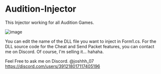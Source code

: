 # Audition-Injector

This Injector working for all Audition Games.



![image](https://github.com/user-attachments/assets/f13cb0e3-1d0b-47e3-bc50-c29b47bdfcb4)

You can edit the name of the DLL file you want to inject in Form1.cs. For the DLL source code for the Cheat and Send Packet features, you can contact me on Discord.
Of course, I'm selling it... hahaha.

Feel Free to ask me on Discord.
@joshhh_07
https://discord.com/users/391218017117405196
